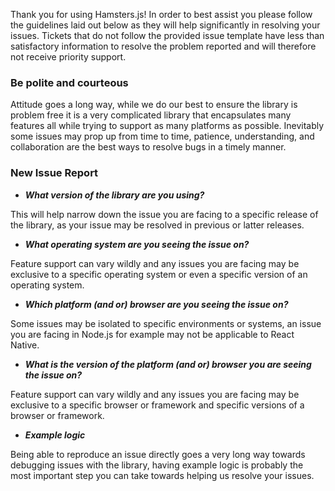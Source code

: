 
Thank you for using Hamsters.js! In order to best assist you please follow the guidelines laid out below as they will help significantly in resolving your issues. Tickets that do not follow the provided issue template have less than satisfactory information to resolve the problem reported and will therefore not receive priority support.

### Be polite and courteous 

Attitude goes a long way, while we do our best to ensure the library is problem free it is a very complicated library that encapsulates many features all while trying to support as many platforms as possible. Inevitably some issues may prop up from time to time, patience, understanding, and collaboration are the best ways to resolve bugs in a timely manner.

### New Issue Report

* ***What version of the library are you using?***

This will help narrow down the issue you are facing to a specific release of the library, as your issue may be resolved in previous or latter releases.

* ***What operating system are you seeing the issue on?***

Feature support can vary wildly and any issues you are facing may be exclusive to a specific operating system or even a specific version of an operating system.

* ***Which platform (and or) browser are you seeing the issue on?***

Some issues may be isolated to specific environments or systems, an issue you are facing in Node.js for example may not be applicable to React Native.

* ***What is the version of the platform (and or) browser you are seeing the issue on?***

Feature support can vary wildly and any issues you are facing may be exclusive to a specific browser or framework and specific versions of a browser or framework.

* ***Example logic***

Being able to reproduce an issue directly goes a very long way towards debugging issues with the library, having example logic is probably the most important step you can take towards helping us resolve your issues.